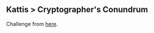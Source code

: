 ## Kattis > Cryptographer's Conundrum

Challenge from [here](https://open.kattis.com/problems/conundrum).
